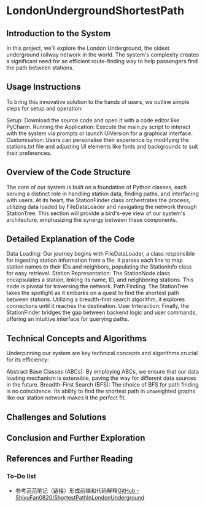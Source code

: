 # LondonUndergroundShortestPath

## Introduction to the System
In this project, we'll explore the London Underground, the oldest underground railway network in the world. The system's complexity creates a significant need for an efficient route-finding way to help passengers find the path between stations. 

## Usage Instructions
To bring this innovative solution to the hands of users, we outline simple steps for setup and operation:

Setup: Download the source code and open it with a code editor like PyCharm.
Running the Application: Execute the main.py script to interact with the system via prompts or launch UIVersion for a graphical interface.
Customisation: Users can personalise their experience by modifying the stations.txt file and adjusting UI elements like fonts and backgrounds to suit their preferences.
## Overview of the Code Structure

The core of our system is built on a foundation of Python classes, each serving a distinct role in handling station data, finding paths, and interfacing with users. At its heart, the StationFinder class orchestrates the process, utilizing data loaded by FileDataLoader and navigating the network through StationTree. This section will provide a bird's-eye view of our system's architecture, emphasizing the synergy between these components.

## Detailed Explanation of the Code

Data Loading: Our journey begins with FileDataLoader, a class responsible for ingesting station information from a file. It parses each line to map station names to their IDs and neighbors, populating the StationInfo class for easy retrieval.
Station Representation: The StationNode class encapsulates a station, linking its name, ID, and neighboring stations. This node is pivotal for traversing the network.
Path Finding: The StationTree takes the spotlight as it embarks on a quest to find the shortest path between stations. Utilizing a breadth-first search algorithm, it explores connections until it reaches the destination.
User Interaction: Finally, the StationFinder bridges the gap between backend logic and user commands, offering an intuitive interface for querying paths.

## Technical Concepts and Algorithms

Underpinning our system are key technical concepts and algorithms crucial for its efficiency:

Abstract Base Classes (ABCs): By employing ABCs, we ensure that our data loading mechanism is extensible, paving the way for different data sources in the future.
Breadth-First Search (BFS): The choice of BFS for path finding is no coincidence. Its ability to find the shortest path in unweighted graphs like our station network makes it the perfect fit.

## Challenges and Solutions

## Conclusion and Further Exploration

## References and Further Reading


### To-Do list
- 参考范范笔记（链接）形成前端和代码解释[GitHub - ShiyuFan0820/ShortestPathInLondonUnderground](https://github.com/ShiyuFan0820/ShortestPathInLondonUnderground/tree/main)
